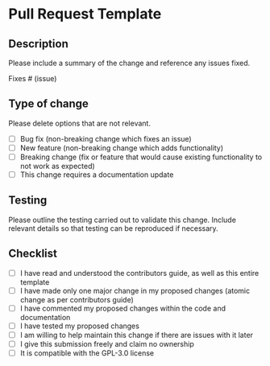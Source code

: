 # Pull Request Template

## Description

Please include a summary of the change and reference any issues fixed.

Fixes # (issue)

## Type of change

Please delete options that are not relevant.

- [ ] Bug fix (non-breaking change which fixes an issue)
- [ ] New feature (non-breaking change which adds functionality)
- [ ] Breaking change (fix or feature that would cause existing functionality to not work as expected)
- [ ] This change requires a documentation update

## Testing

Please outline the testing carried out to validate this change. Include relevant details so that testing can be reproduced if necessary.

## Checklist

- [ ] I have read and understood the contributors guide, as well as this entire template
- [ ] I have made only one major change in my proposed changes (atomic change as per contributors guide)
- [ ] I have commented my proposed changes within the code and documentation
- [ ] I have tested my proposed changes
- [ ] I am willing to help maintain this change if there are issues with it later
- [ ] I give this submission freely and claim no ownership
- [ ] It is compatible with the GPL-3.0 license
